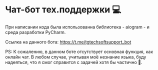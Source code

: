 # Чат-бот тех.поддержки 💻
При написании кода была использованна библиотека - aiogram - и среда разработки PyCharm.

Ссылка на данного бота: https://t.me/tgtechsoftsupport_bot

PS: К сожалению, в данном боте отсутствует основная функция, как онлайн чат. В любом случае, учитывая моё незнание языка, буду надеяться, что я смог справится с задачей хотя бы частично 📃.

